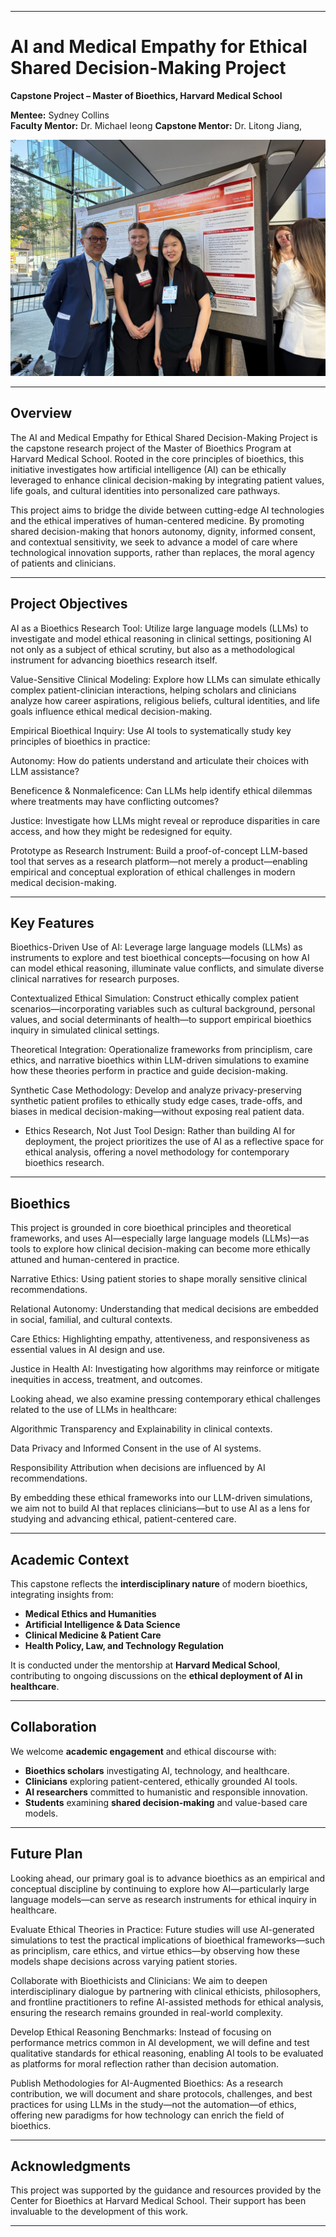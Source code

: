 
---

# AI and Medical Empathy for Ethical Shared Decision-Making Project
**Capstone Project – Master of Bioethics, Harvard Medical School**

**Mentee:** Sydney Collins  
**Faculty  Mentor:** Dr. Michael Ieong  **Capstone Mentor:** Dr. Litong Jiang, 

![Michael Ieong, Sydney Collins, Litong Jiang](https://github.com/litongjiangmedai/hms-empathy-ai-2025/blob/main/HMS_Bioethics_2025.jpg?raw=true)


---

## Overview

The AI and Medical Empathy for Ethical Shared Decision-Making Project is the capstone research project of the Master of Bioethics Program at Harvard Medical School. Rooted in the core principles of bioethics, this initiative investigates how artificial intelligence (AI) can be ethically leveraged to enhance clinical decision-making by integrating patient values, life goals, and cultural identities into personalized care pathways.

This project aims to bridge the divide between cutting-edge AI technologies and the ethical imperatives of human-centered medicine. By promoting shared decision-making that honors autonomy, dignity, informed consent, and contextual sensitivity, we seek to advance a model of care where technological innovation supports, rather than replaces, the moral agency of patients and clinicians.

---

## Project Objectives

AI as a Bioethics Research Tool: Utilize large language models (LLMs) to investigate and model ethical reasoning in clinical settings, positioning AI not only as a subject of ethical scrutiny, but also as a methodological instrument for advancing bioethics research itself.

Value-Sensitive Clinical Modeling: Explore how LLMs can simulate ethically complex patient-clinician interactions, helping scholars and clinicians analyze how career aspirations, religious beliefs, cultural identities, and life goals influence ethical medical decision-making.

Empirical Bioethical Inquiry: Use AI tools to systematically study key principles of bioethics in practice:

Autonomy: How do patients understand and articulate their choices with LLM assistance?

Beneficence & Nonmaleficence: Can LLMs help identify ethical dilemmas where treatments may have conflicting outcomes?

Justice: Investigate how LLMs might reveal or reproduce disparities in care access, and how they might be redesigned for equity.

Prototype as Research Instrument: Build a proof-of-concept LLM-based tool that serves as a research platform—not merely a product—enabling empirical and conceptual exploration of ethical challenges in modern medical decision-making.

---

## Key Features

Bioethics-Driven Use of AI: Leverage large language models (LLMs) as instruments to explore and test bioethical concepts—focusing on how AI can model ethical reasoning, illuminate value conflicts, and simulate diverse clinical narratives for research purposes.

Contextualized Ethical Simulation: Construct ethically complex patient scenarios—incorporating variables such as cultural background, personal values, and social determinants of health—to support empirical bioethics inquiry in simulated clinical settings.

Theoretical Integration: Operationalize frameworks from principlism, care ethics, and narrative bioethics within LLM-driven simulations to examine how these theories perform in practice and guide decision-making.

Synthetic Case Methodology: Develop and analyze privacy-preserving synthetic patient profiles to ethically study edge cases, trade-offs, and biases in medical decision-making—without exposing real patient data.

- Ethics Research, Not Just Tool Design: Rather than building AI for deployment, the project prioritizes the use of AI as a reflective space for ethical analysis, offering a novel methodology for contemporary bioethics research.
---

## Bioethics 
This project is grounded in core bioethical principles and theoretical frameworks, and uses AI—especially large language models (LLMs)—as tools to explore how clinical decision-making can become more ethically attuned and human-centered in practice.

Narrative Ethics: Using patient stories to shape morally sensitive clinical recommendations.

Relational Autonomy: Understanding that medical decisions are embedded in social, familial, and cultural contexts.

Care Ethics: Highlighting empathy, attentiveness, and responsiveness as essential values in AI design and use.

Justice in Health AI: Investigating how algorithms may reinforce or mitigate inequities in access, treatment, and outcomes.

Looking ahead, we also examine pressing contemporary ethical challenges related to the use of LLMs in healthcare:

Algorithmic Transparency and Explainability in clinical contexts.

Data Privacy and Informed Consent in the use of AI systems.

Responsibility Attribution when decisions are influenced by AI recommendations.

By embedding these ethical frameworks into our LLM-driven simulations, we aim not to build AI that replaces clinicians—but to use AI as a lens for studying and advancing ethical, patient-centered care.

---

## Academic Context

This capstone reflects the **interdisciplinary nature** of modern bioethics, integrating insights from:

- **Medical Ethics and Humanities**
- **Artificial Intelligence & Data Science**
- **Clinical Medicine & Patient Care**
- **Health Policy, Law, and Technology Regulation**

It is conducted under the mentorship at **Harvard Medical School**, contributing to ongoing discussions on the **ethical deployment of AI in healthcare**.

---

## Collaboration

We welcome **academic engagement** and ethical discourse with:

- **Bioethics scholars** investigating AI, technology, and healthcare.
- **Clinicians** exploring patient-centered, ethically grounded AI tools.
- **AI researchers** committed to humanistic and responsible innovation.
- **Students** examining **shared decision-making** and value-based care models.

---

## Future Plan
Looking ahead, our primary goal is to advance bioethics as an empirical and conceptual discipline by continuing to explore how AI—particularly large language models—can serve as research instruments for ethical inquiry in healthcare.

Evaluate Ethical Theories in Practice: Future studies will use AI-generated simulations to test the practical implications of bioethical frameworks—such as principlism, care ethics, and virtue ethics—by observing how these models shape decisions across varying patient stories.

Collaborate with Bioethicists and Clinicians: We aim to deepen interdisciplinary dialogue by partnering with clinical ethicists, philosophers, and frontline practitioners to refine AI-assisted methods for ethical analysis, ensuring the research remains grounded in real-world complexity.

Develop Ethical Reasoning Benchmarks: Instead of focusing on performance metrics common in AI development, we will define and test qualitative standards for ethical reasoning, enabling AI tools to be evaluated as platforms for moral reflection rather than decision automation.

Publish Methodologies for AI-Augmented Bioethics: As a research contribution, we will document and share protocols, challenges, and best practices for using LLMs in the study—not the automation—of ethics, offering new paradigms for how technology can enrich the field of bioethics.

---

## Acknowledgments

This project was supported by the guidance and resources provided by the Center for Bioethics at Harvard Medical School. Their support has been invaluable to the development of this work.

---

